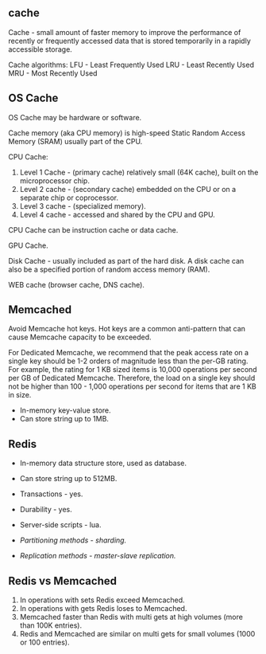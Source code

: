 cache
-

Cache - small amount of faster memory to improve the performance
of recently or frequently accessed data
that is stored temporarily in a rapidly accessible storage.

Cache algorithms:
LFU - Least Frequently Used
LRU - Least Recently Used
MRU - Most Recently Used

## OS Cache

OS Cache may be hardware or software.

Cache memory (aka CPU memory) is high-speed Static Random Access Memory (SRAM)
usually part of the CPU.

CPU Cache:
1) Level 1 Cache - (primary cache) relatively small (64K cache),
   built on the microprocessor chip.
2) Level 2 cache - (secondary cache) embedded on the CPU
   or on a separate chip or coprocessor.
3) Level 3 cache - (specialized memory).
4) Level 4 cache - accessed and shared by the CPU and GPU.

CPU Cache can be instruction cache or data cache.

GPU Cache.

Disk Cache - usually included as part of the hard disk.
A disk cache can also be a specified portion of random access memory (RAM).

WEB cache (browser cache, DNS cache).

## Memcached

Avoid Memcache hot keys.
Hot keys are a common anti-pattern that can cause Memcache capacity to be exceeded.

For Dedicated Memcache, we recommend that the peak access rate on a single key
should be 1-2 orders of magnitude less than the per-GB rating.
For example, the rating for 1 KB sized items is 10,000 operations per second per GB of Dedicated Memcache.
Therefore, the load on a single key should not be higher
than 100 - 1,000 operations per second for items that are 1 KB in size.

* In-memory key-value store.
* Can store string up to 1MB.

## Redis

* In-memory data structure store, used as database.
* Can store string up to 512MB.
* Transactions - yes.
* Durability - yes.
* Server-side scripts - lua.

* *Partitioning methods - sharding.*
* *Replication methods - master-slave replication.*

## Redis vs Memcached

1. In operations with sets Redis exceed Memcached.
2. In operations with gets Redis loses to Memcached.
3. Memcached faster than Redis with multi gets at high volumes (more than 100K entries).
4. Redis and Memcached are similar on multi gets for small volumes (1000 or 100 entries).
